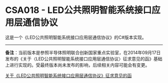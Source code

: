 # CSA018 - LED公共照明智能系统接口应用层通信协议
这是一个《LED公共照明智能系统接口应用层通信协议》的C#版本实现。

***
**备注**：当前版本是参照半导体照明联合创新国家重点实验室，在2014年09月17日发布的《关于〈LED公共照明智能系统接口应用层通信协议〉征求意见的函》基础上进行实现的。受最终版本尚未发布的影响，后续相关内容可能会有变更。

[关于《LED公共照明智能系统接口应用层通信协议》征求意见的函](http://csas.china-led.net/?c=news&m=view&id=65)
